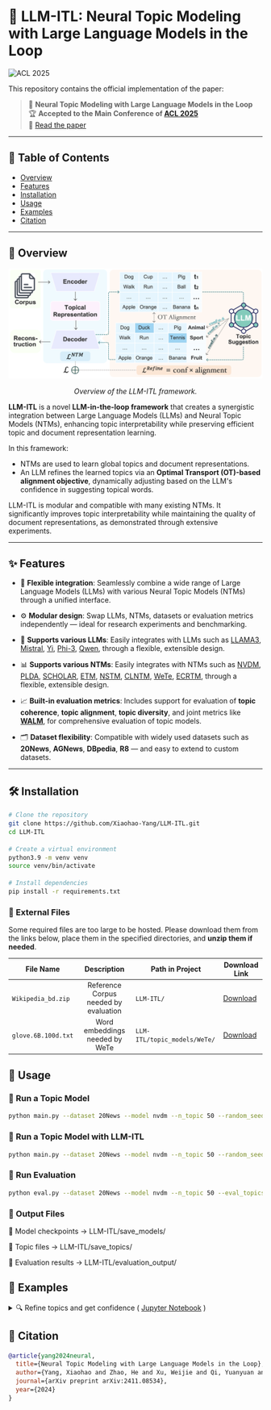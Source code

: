# 🧠 LLM-ITL: Neural Topic Modeling with Large Language Models in the Loop

![ACL 2025](https://img.shields.io/badge/ACL%202025-Main%20Conference-blueviolet)

This repository contains the official implementation of the paper:

> 📄 **Neural Topic Modeling with Large Language Models in the Loop**  
> 🏆 **Accepted to the Main Conference of [ACL 2025](https://2025.aclweb.org/)**  
> 🔗 [Read the paper](https://arxiv.org/abs/2411.08534) 

---

## 📂 Table of Contents

- [Overview](#-overview)
- [Features](#-features)
- [Installation](#-installation)
- [Usage](#-usage)
- [Examples](#-examples)
- [Citation](#-citation)

---

## 📖 Overview
<p align="center">
  <img src="overview.png" alt="LLM-ITL Framework Diagram" width="600"/>
</p>

<p align="center">
  <em>Overview of the LLM-ITL framework.</em>
</p>

**LLM-ITL** is a novel **LLM-in-the-loop framework** that creates a synergistic integration between Large Language Models (LLMs) and Neural Topic Models (NTMs), enhancing topic interpretability while preserving efficient topic and document representation learning.

In this framework:
- NTMs are used to learn global topics and document representations.
- An LLM refines the learned topics via an **Optimal Transport (OT)-based alignment objective**, dynamically adjusting based on the LLM's confidence in suggesting topical words.

LLM-ITL is modular and compatible with many existing NTMs. It significantly improves topic interpretability while maintaining the quality of document representations, as demonstrated through extensive experiments.

---

## ✨ Features

- 🔄 **Flexible integration**: Seamlessly combine a wide range of Large Language Models (LLMs) with various Neural Topic Models (NTMs) through a unified interface.
- ⚙️ **Modular design**: Swap LLMs, NTMs, datasets or evaluation metrics independently — ideal for research experiments and benchmarking.
- 🧠 **Supports various LLMs**: Easily integrates with LLMs such as [LLAMA3](https://huggingface.co/meta-llama/Meta-Llama-3-8B-Instruct), [Mistral](https://huggingface.co/mistralai/Mistral-7B-Instruct-v0.3), [Yi](https://huggingface.co/01-ai/Yi-1.5-9B-Chat), [Phi-3](https://huggingface.co/microsoft/Phi-3-mini-128k-instruct), [Qwen](https://huggingface.co/Qwen/Qwen1.5-32B-Chat), through a flexible, extensible design.
- 📊 **Supports various NTMs**: Easily integrates with NTMs such as [NVDM](https://arxiv.org/abs/1706.00359), [PLDA](https://arxiv.org/abs/1703.01488), [SCHOLAR](https://arxiv.org/abs/1705.09296), [ETM](https://arxiv.org/abs/1907.04907), [NSTM](https://arxiv.org/abs/2008.13537), [CLNTM](https://arxiv.org/abs/2110.12764), [WeTe](https://arxiv.org/abs/2203.01570), [ECRTM](https://arxiv.org/abs/2306.04217), through a flexible, extensible design.

- 📈 **Built-in evaluation metrics**: Includes support for evaluation of **topic coherence**, **topic alignment**, **topic diversity**, and joint metrics like [**WALM**](https://github.com/Xiaohao-Yang/Topic_Model_Evaluation), for comprehensive evaluation of topic models.

- 🗂️ **Dataset flexibility**: Compatible with widely used datasets such as **20News**, **AGNews**, **DBpedia**, **R8** — and easy to extend to custom datasets.


---

## 🛠 Installation

```bash
# Clone the repository
git clone https://github.com/Xiaohao-Yang/LLM-ITL.git
cd LLM-ITL

# Create a virtual environment
python3.9 -m venv venv
source venv/bin/activate  

# Install dependencies
pip install -r requirements.txt
```

### 📁 External Files

Some required files are too large to be hosted. Please download them from the links below, place them in the specified directories, and **unzip them if needed**.

| File Name         | Description               | Path in Project         | Download Link |
|-------------------|:----------------------------:|--------------------------|----------------|
| `Wikipedia_bd.zip`       | Reference Corpus needed by evaluation   | `LLM-ITL/`   | [Download](https://hobbitdata.informatik.uni-leipzig.de/homes/mroeder/palmetto/Wikipedia_bd.zip) |
| `glove.6B.100d.txt`     | Word embeddings needed by WeTe       | `LLM-ITL/topic_models/WeTe/`     | [Download](https://drive.google.com/file/d/1pSThF2q2Cl99yaSos1k1Ba62oN7gqgCk/view?usp=sharing) |


## 🚀 Usage
### 🔹 Run a Topic Model
```bash
python main.py --dataset 20News --model nvdm --n_topic 50 --random_seed 1
```
### 🔹 Run a Topic Model with LLM-ITL
```bash
python main.py --dataset 20News --model nvdm --n_topic 50 --random_seed 1 --llm_itl
```
### 🔹 Run Evaluation
```bash
python eval.py --dataset 20News --model nvdm --n_topic 50 --eval_topics
```
### 📁 Output Files

🔸 Model checkpoints → LLM-ITL/save_models/

🔸 Topic files → LLM-ITL/save_topics/

🔸 Evaluation results → LLM-ITL/evaluation_output/


## 📌 Examples
<details>
<summary>🔍 Refine topics and get confidence ( <a href="refine_topics.ipynb">Jupyter Notebook</a> )</summary>
  
```python
# load functions
import torch
from transformers import AutoModelForCausalLM, AutoTokenizer
from generate import generate_one_pass, generate_two_step
```
We support the following LLMs. Please follow the links below to gain access (if necessary) to the corresponding models:

- Llama-3-8B-Instruct -- [model link](https://huggingface.co/meta-llama/Meta-Llama-3-8B-Instruct)
- Llama-3-70B-Instruct -- [model link](https://huggingface.co/meta-llama/Meta-Llama-3-70B-Instruct)
- Mistral-7B-Instruct-v0.3 -- [model link](https://huggingface.co/mistralai/Mistral-7B-Instruct-v0.3)
- Yi-1.5-9B-Chat -- [model link](https://huggingface.co/01-ai/Yi-1.5-9B-Chat)
- Phi-3-mini-128k-instruct -- [model link](https://huggingface.co/microsoft/Phi-3-mini-128k-instruct)
- Qwen1.5-32B-Chat -- [model link](https://huggingface.co/Qwen/Qwen1.5-32B-Chat)


We are not limited to these LLMs. Feel free to play with other models and modify the prompts in the ``create_messages_xx`` functions within ``generate.py``.


```python
# load the LLM

model_name = 'meta-llama/Meta-Llama-3-8B-Instruct'
# model_name = 'mistralai/Mistral-7B-Instruct-v0.3'
# model_name = '01-ai/Yi-1.5-9B-Chat'
# model_name = 'microsoft/Phi-3-mini-128k-instruct'

# Larger models:
# model_name = 'Qwen/Qwen1.5-32B-Chat'
# model_name = 'meta-llama/Meta-Llama-3-70B-Instruct'

# load model and tokenizer
model = AutoModelForCausalLM.from_pretrained(model_name,
                                             trust_remote_code=True,
                                             torch_dtype=torch.float16
                                             ).cuda()
tokenizer = AutoTokenizer.from_pretrained(model_name)
tokenizer.padding_side = "left"
tokenizer.pad_token = tokenizer.eos_token
```

```python
# example topics
topic1 = ['book', 'university', 'bank', 'science', 'vote', 'gordon', 'surrender', 'intellect', 'skepticism', 'shameful']
topic2 = ['game', 'team', 'hockey', 'player', 'season', 'year', 'league', 'nhl', 'playoff', 'fan']
topic3 = ['written', 'performance', 'creation', 'picture', 'chosen', 'clarify', 'second', 'appreciated', 'position', 'card']
topics = [topic1, topic2, topic3]
```


```python
# some configurations
voc = None                        # A list of words. 
                                  # The refined words will be filtered to retain only those that are present in the vocabulary.

inference_bs = 5                  # Batch size: the number of topics sent to the LLM for refinement at once.
                                  # Increase or reduce this number depending on your GPU memory.


instruction_type = 'refine_labelTokenProbs'    

# Different ways to get confidence socre, we support the following options:
# 'refine_labelTokenProbs'    -- Label token probaility
# 'refine_wordIntrusion'      -- Word intrusion confidence
# 'refine_askConf'            -- Ask for confidence
# 'refine_seqLike'            -- Length normalized sequence likelihood
# 'refine_twoStep_Score'      -- Self-reflective confidence score
# 'refine_twoStep_Boolean'    -- p(True)

# For more details about these confidence scores, please refer to our Paper.

```


```python
# generate topics
if instruction_type in ['refine_labelTokenProbs', 'refine_wordIntrusion', 'refine_askConf', 'refine_seqLike']:
    topic_probs, word_prob = generate_one_pass(model,
                                               tokenizer,
                                               topics,
                                               voc=voc,
                                               batch_size = inference_bs,
                                               instruction_type=instruction_type)

elif instruction_type in ['refine_twoStep_Score', 'refine_twoStep_Boolean']:
    topic_probs, word_prob = generate_two_step(model,
                                                   tokenizer,
                                                   topics,
                                                   voc=voc,
                                                   batch_size=inference_bs,
                                                   instruction_type=instruction_type)
```

  
```python
print('Topic label and confidence:')
for i in range(len(topic_probs)):
    print('Topic %s: ' % i, topic_probs[i])

print()
print('Topic words and probabilities:')
for i in range(len(word_prob)):
    print('Topic %s: ' % i, word_prob[i])
```

    Topic label and confidence:
    Topic 0:  {'Higher Learning': 0.17292044166298481}
    Topic 1:  {'Ice Sport': 0.39517293597115355}
    Topic 2:  {'Artistic Expression': 0.056777404880380314}
    
    Topic words and probabilities:
    Topic 0:  {'university': 0.1, 'degrees': 0.1, 'curriculum': 0.1, 'book': 0.1, 'research': 0.1, 'skepticism': 0.1, 'education': 0.1, 'intellect': 0.1, 'knowledge': 0.1, 'science': 0.1}
    Topic 1:  {'nhl': 0.1, 'league': 0.1, 'season': 0.1, 'hockey': 0.1, 'match': 0.1, 'player': 0.1, 'rival': 0.1, 'playoff': 0.1, 'game': 0.1, 'team': 0.1}
    Topic 2:  {'creative': 0.1, 'written': 0.1, 'picture': 0.1, 'appreciated': 0.1, 'artist': 0.1, 'imagination': 0.1, 'clarify': 0.1, 'creation': 0.1, 'chosen': 0.1, 'performance': 0.1}


</details>

## 🧾 Citation

```bibtex
@article{yang2024neural,
  title={Neural Topic Modeling with Large Language Models in the Loop},
  author={Yang, Xiaohao and Zhao, He and Xu, Weijie and Qi, Yuanyuan and Lu, Jueqing and Phung, Dinh and Du, Lan},
  journal={arXiv preprint arXiv:2411.08534},
  year={2024}
}
```


